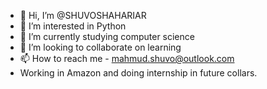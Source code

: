 - 👋 Hi, I’m @SHUVOSHAHARIAR
- 👀 I’m interested in Python
- 🌱 I’m currently studying computer science
- 💞️ I’m looking to collaborate on learning
- 📫 How to reach me - mahmud.shuvo@outlook.com
- Working in Amazon and doing internship in future collars.

<!---
SHUVOSHAHARIAR/SHUVOSHAHARIAR is a ✨ special ✨ repository because its `README.md` (this file) appears on your GitHub profile.
You can click the Preview link to take a look at your changes.
--->
